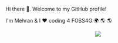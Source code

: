 Hi there :wave:. Welcome to my GitHub profile!

I'm Mehran & I :heart: coding 4 FOSS4G :earth_africa: :earth_americas: :earth_americas:

<p align="center"> 
<img src="https://user-images.githubusercontent.com/10367311/108603934-0275ce00-7368-11eb-93d7-10012a4f3fd8.gif">
</p>

